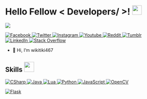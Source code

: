 <h1> Hello Fellow < Developers/ >! <img src = "https://raw.githubusercontent.com/MartinHeinz/MartinHeinz/master/wave.gif" width = 30px> </h1>
<p align='center'>
</p>

<p>
  <a href=""><img src="https://readme-typing-svg.herokuapp.com?&font=IBM+Plex+Sans&color=abcdef&size=20&lines=Welcome+to+my+GitHub+Profile!;Lead+programmer+at+@Weeb-Hub-Technologies!;" /></a>
</p>

  <a href="https://www.facebook.com/profile.php?id=100009925421709" target="_blank">
    <img alt="Facebook" src="https://img.shields.io/badge/-Facebook-blue?style=for-the-badge&logo=facebook&logoColor=white">
  </a> 
  <a href="https://twitter.com/wikitiki467" target="_blank">
    <img alt="Twitter" src="https://img.shields.io/badge/-Twitter-289cf0?style=for-the-badge&logo=twitter&logoColor=white">
  </a> 
  <a href="https://www.instagram.com/wiki.tiki/" target="_blank">
    <img alt="Instagram" src="https://img.shields.io/badge/-Instagram-fb286b?style=for-the-badge&logo=instagram&logoColor=white">
  </a> 
  <a href="https://www.youtube.com/channel/UCPCNcdJ2cYyiMtGXFDcfoRw" target="_blank">
    <img alt="Youtube" src="https://img.shields.io/badge/-Youtube-fa0016?style=for-the-badge&logo=youtube&logoColor=white">
  </a> 
  <a href="https://www.reddit.com/user/wikitiki467" target="_blank">
    <img alt="Reddit" src="https://img.shields.io/badge/-Reddit-fd4319?style=for-the-badge&logo=reddit&logoColor=white">
  </a> 
  <a href="https://www.tumblr.com/blog/wikitiki467" target="_blank">
    <img alt="Tumblr" src="https://img.shields.io/badge/-Tumblr-35526e?style=for-the-badge&logo=tumblr&logoColor=white">
  </a> 
   <a href="https://www.linkedin.com/in/filip-krupi%C4%8Dka-423130164/" target="_blank">
    <img alt="LinkedIn" src="https://img.shields.io/badge/LinkedIn-0077B5?style=for-the-badge&logo=linkedin&logoColor=white">
  </a>   
   <a href="https://stackoverflow.com/users/19376569/filip-krupi%c4%8dka" target="_blank">
    <img alt="Stack Overflow" src="https://img.shields.io/badge/Stack_Overflow-FE7A16?style=for-the-badge&logo=stack-overflow&logoColor=white">
  </a>  

- 👋 Hi, I’m wikitiki467

<h2> Skills <img src = "https://media2.giphy.com/media/QssGEmpkyEOhBCb7e1/giphy.gif?cid=ecf05e47a0n3gi1bfqntqmob8g9aid1oyj2wr3ds3mg700bl&rid=giphy.gif" width = 32px> </h2>  
<a href="https://learn.microsoft.com/en-us/dotnet/csharp/" target="_blank"> 
    <img alt="CSharp" src="https://img.shields.io/badge/-C%23-blueviolet?style=for-the-badge&logo=CSharp&logoColor=white">
  </a>
  
<a href="https://www.java.com" target="_blank"> 
  <img alt="Java" src="https://img.shields.io/badge/Java-ED8B00?style=for-the-badge&logo=java&logoColor=white">
</a>
  
  <a href="https://www.lua.org/" target="_blank"> 
  <img alt="Lua" src="https://img.shields.io/badge/-Lua-000080?style=for-the-badge&logo=lua&logoColor=white">
</a>

   <a href="https://www.python.org" target="_blank">
    <img alt="Python" src="https://img.shields.io/badge/Python-3776AB?style=for-the-badge&logo=python&logoColor=white">
  </a>
  
  <a href="https://cs.wikipedia.org/wiki/JavaScript" target="_blank">
    <img alt="JavaScript" src="https://img.shields.io/badge/-JavaScript-yellow?style=for-the-badge&logo=JavaScript&logoColor=white">
  </a>

   <a href="https://opencv.org/" target="_blank">
    <img alt="OpenCV" src="https://img.shields.io/badge/OpenCV-27338e?style=for-the-badge&logo=OpenCV&logoColor=white">
  </a>
  
<a href="https://www.flask.com/"><img alt="Flask" src="https://img.shields.io/badge/Flask-000000?style=for-the-badge&logo=flask&logoColor=white"></a>
